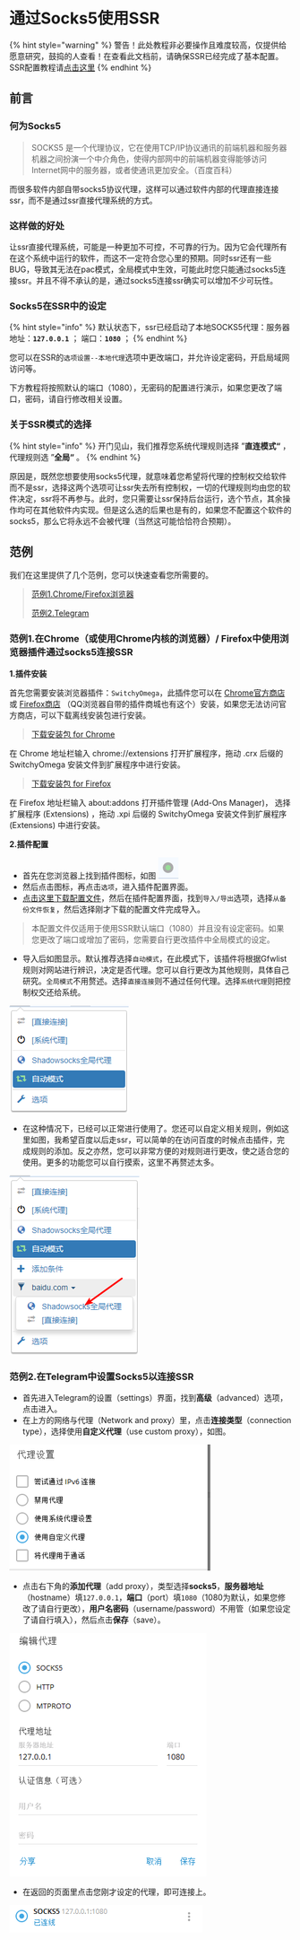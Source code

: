 # 通过Socks5使用SSR

{% hint style="warning" %}
警告！此处教程非必要操作且难度较高，仅提供给愿意研究，鼓捣的人查看！在查看此文档前，请确保SSR已经完成了基本配置。SSR配置教程请[点击这里](../basic/windows/ssr.md)
{% endhint %}

## 前言

### 何为Socks5

> SOCKS5 是一个代理协议，它在使用TCP/IP协议通讯的前端机器和服务器机器之间扮演一个中介角色，使得内部网中的前端机器变得能够访问Internet网中的服务器，或者使通讯更加安全。（百度百科）

而很多软件内部自带socks5协议代理，这样可以通过软件内部的代理直接连接ssr，而不是通过ssr直接代理系统的方式。

### 这样做的好处

让ssr直接代理系统，可能是一种更加不可控，不可靠的行为。因为它会代理所有在这个系统中运行的软件，而这不一定符合您心里的预期。同时ssr还有一些BUG，导致其无法在pac模式，全局模式中生效，可能此时您只能通过socks5连接ssr。并且不得不承认的是，通过socks5连接ssr确实可以增加不少可玩性。

### Socks5在SSR中的设定

{% hint style="info" %}
默认状态下，ssr已经启动了本地SOCKS5代理：服务器地址：**`127.0.0.1`** ； 端口：**`1080`** ；
{% endhint %}

您可以在SSR的`选项设置--本地代理`选项中更改端口，并允许设定密码，开启局域网访问等。

下方教程将按照默认的端口（1080），无密码的配置进行演示，如果您更改了端口，密码，请自行修改相关设置。

### 关于SSR模式的选择

{% hint style="info" %}
开门见山，我们推荐您系统代理规则选择 ”**直连模式“** ，代理规则选 ”**全局“** 。
{% endhint %}

原因是，既然您想要使用socks5代理，就意味着您希望将代理的控制权交给软件而不是ssr，选择这两个选项可让ssr失去所有控制权，一切的代理规则均由您的软件决定，ssr将不再参与。此时，您只需要让ssr保持后台运行，选个节点，其余操作均可在其他软件内实现。但是这么选的后果也是有的，如果您不配置这个软件的socks5，那么它将永远不会被代理（当然这可能恰恰符合预期）。

## 范例

我们在这里提供了几个范例，您可以快速查看您所需要的。

> [范例1.Chrome/Firefox浏览器](socks5.md#fan-li-1-zai-chrome-huo-shi-yong-chrome-nei-he-de-lan-qi-firefox-zhong-shi-yong-lan-qi-cha-jian-tong-guo-socks-5-lian-jie-ssr)
>
> [范例2.Telegram](socks5.md#fan-li-2-zai-telegram-zhong-she-zhi-socks-5-yi-lian-jie-ssr)

### 范例1.在Chrome（或使用Chrome内核的浏览器）/ Firefox中使用浏览器插件通过socks5连接SSR

**1.插件安装**

首先您需要安装浏览器插件：`SwitchyOmega`，此插件您可以在 [Chrome官方商店](https://chrome.google.com/webstore/detail/padekgcemlokbadohgkifijomclgjgif) 或 [Firefox商店](https://addons.mozilla.org/en-US/firefox/addon/switchyomega/) （QQ浏览器自带的插件商城也有这个）安装，如果您无法访问官方商店，可以下载离线安装包进行安装。

> [下载安装包 for Chrome](https://github.com/FelisCatus/SwitchyOmega/releases/download/v2.5.20/SwitchyOmega_Chromium.crx)

在 Chrome 地址栏输入 chrome://extensions 打开扩展程序，拖动 .crx 后缀的 SwitchyOmega 安装文件到扩展程序中进行安装。

> [下载安装包 for Firefox](https://github.com/FelisCatus/SwitchyOmega/releases/download/v2.5.20/proxy_switchyomega-2.5.20-an+fx.xpi)

在 Firefox 地址栏输入 about:addons 打开插件管理 \(Add-Ons Manager\)， 选择扩展程序 \(Extensions\) ，拖动 .xpi 后缀的 SwitchyOmega 安装文件到扩展程序 \(Extensions\) 中进行安装。

**2.插件配置**

* 首先在您浏览器上找到插件图标，如图 ![cj1](../.gitbook/assets/cj1.png)
* 然后点击图标，再点击`选项`，进入插件配置界面。
* [点击这里下载配置文件](https://tzwz.design/OmegaOptions.bak)，然后在插件配置界面，找到`导入/导出`选项，选择`从备份文件恢复`，然后选择刚才下载的配置文件完成导入。

> 本配置文件仅适用于使用SSR默认端口（1080）并且没有设定密码。如果您更改了端口或增加了密码，您需要自行更改插件中全局模式的设定。

* 导入后如图显示。默认推荐选择`自动模式`，在此模式下，该插件将根据Gfwlist规则对网站进行辨识，决定是否代理。您可以自行更改为其他规则，具体自己研究。`全局模式`不用赘述。选择`直接连接`则不通过任何代理。选择`系统代理`则把控制权交还给系统。

![](../.gitbook/assets/cj2.png)

* 在这种情况下，已经可以正常进行使用了。您还可以自定义相关规则，例如这里如图，我希望百度以后走ssr，可以简单的在访问百度的时候点击插件，完成规则的添加。反之亦然，您可以非常方便的对规则进行更改，使之适合您的使用。更多的功能您可以自行摸索，这里不再赘述太多。

![](../.gitbook/assets/cj3.png)

### 范例2.在Telegram中设置Socks5以连接SSR

* 首先进入Telegram的设置（settings）界面，找到**高级**（advanced）选项，点击进入。
* 在上方的网络与代理（Network and proxy）里，点击**连接类型**（connection type），选择使用**自定义代理**（use custom proxy），如图。

![](../.gitbook/assets/tgp1.png)

* 点击右下角的**添加代理**（add proxy），类型选择**socks5**，**服务器地址**（hostname）填`127.0.0.1`，**端口**（port）填`1080`（1080为默认，如果您修改了请自行更改），**用户名密码**（username/password）不用管（如果您设定了请自行填入），然后点击**保存**（save）。

![](../.gitbook/assets/tgp3.png)

* 在返回的页面里点击您刚才设定的代理，即可连接上。

![](../.gitbook/assets/tgp2.png)

